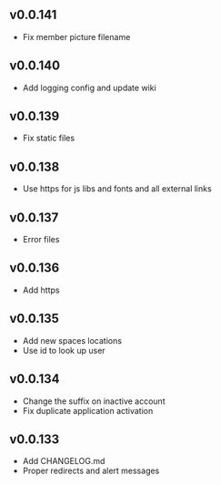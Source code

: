 v0.0.141
----------
 * Fix member picture filename

v0.0.140
----------
 * Add logging config and update wiki

v0.0.139
----------
 * Fix static files
 


v0.0.138
----------
 * Use https for js libs and fonts and all external links

v0.0.137
----------
 * Error files

v0.0.136
----------
 * Add https

v0.0.135
----------
 * Add new spaces locations
 * Use id to look up user

v0.0.134
----------
 * Change the suffix on inactive account
 * Fix duplicate application activation

v0.0.133
----------
 * Add CHANGELOG.md
 * Proper redirects and alert messages
 

